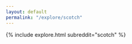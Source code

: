 ```yaml
---
layout: default
permalink: "/explore/scotch"
---
```


<link rel="stylesheet" type="text/css" href="/static/css/explore.css">
{% include explore.html subreddit="scotch" %}
